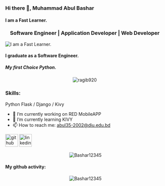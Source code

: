 ### Hi there 👋, Muhammad Abul Bashar
#### I am a Fast Learner.
<h3 align="center">Software Engineer | Application Developer | Web Developer  </h3>

![I am a Fast Learner.](https://media-exp1.licdn.com/dms/image/C4E16AQFPsiDX1lYYpg/profile-displaybackgroundimage-shrink_200_800/0/1647368154289?e=1654128000&v=beta&t=1kCw_6b4SR0ddRc0eo9JjL0iY1ItZpL77WkOQ46oBwI)

<h4>I graduate as a Software Engineer.</h4>
<h5>My first Choice Python.</h5>
<p  align="center"><img align="center" src="https://github-readme-stats.vercel.app/api/top-langs?username=Bashar12345&show_icons=true&locale=en&layout=compact" alt="ragib920" />
</p>
<h3 align="left">Skills:</h3>
 Python Flask / Django / Kivy

- 🔭 I’m currently working on RED MobileAPP 
- 🌱 I’m currently learning KIVY 
- 📫 How to reach me: abul35-2002@diu.edu.bd 


[<img src='https://cdn.jsdelivr.net/npm/simple-icons@3.0.1/icons/github.svg' alt='github' height='40'>](https://github.com/Bashar12345)  [<img src='https://cdn.jsdelivr.net/npm/simple-icons@3.0.1/icons/linkedin.svg' alt='linkedin' height='40'>](https://www.linkedin.com/in/linkedin.com/in/muhammad-bashar-915648229/)  

<p  align="center">&nbsp;<img align="center" src="https://github-readme-stats.vercel.app/api?username=Bashar12345&show_icons=true&locale=en" alt="Bashar12345" /></p>

<h4>My github activity:</h4>
<p  align="center">&nbsp;<img align="center" src="https://github-readme-streak-stats.herokuapp.com/?user=Bashar12345&show_icons=true&locale=en" alt="Bashar12345" /></p>



